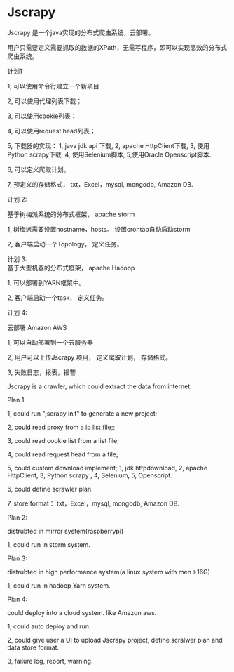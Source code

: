 # Jscrapy

Jscrapy 是一个java实现的分布式爬虫系统，云部署。
	
用户只需要定义需要抓取的数据的XPath，无需写程序，即可以实现高效的分布式爬虫系统。	 

计划1 

 1, 可以使用命令行建立一个新项目  

 2, 可以使用代理列表下载； 

 3, 可以使用cookie列表； 

 4, 可以使用request head列表； 

 5, 下载器的实现：  1, java jdk api 下载, 2, apache HttpClient下载, 3, 使用Python scrapy下载, 4, 使用Selenium脚本, 5,使用Oracle Openscript脚本.

 6, 可以定义爬取计划。

 7, 预定义的存储格式， txt，Excel，mysql, mongodb, Amazon DB.

计划 2:

   基于树梅派系统的分布式框架， apache storm

1, 树梅派需要设置hostname，hosts。 设置crontab自动启动storm

2, 客户端启动一个Topology， 定义任务。 


计划 3:  
   基于大型机器的分布式框架， apache Hadoop 

1, 可以部署到YARN框架中。  

2, 客户端启动一个task， 定义任务。 

计划 4:  

  云部署 Amazon AWS    

1, 可以自动部署到一个云服务器  

2, 用户可以上传Jscrapy 项目， 定义爬取计划， 存储格式。 

3, 失败日志，报表，报警   


Jscrapy is a crawler, which could extract the data from internet. 

Plan 1:   

 1, could run "jscrapy init" to generate a new project;  

 2, could read proxy from a ip list file;;  

 3, could read cookie list from a list file;  

 4, could read request head from a file;   

 5, could custom download implement; 1, jdk httpdownload, 2, apache HttpClient, 3, Python scrapy , 4, Selenium, 5, Openscript. 		

 6, could define scrawler plan.		

 7, store format： txt，Excel，mysql, mongodb, Amazon DB.		
		
Plan 2:		

 distrubted in mirror system(raspberrypi)		

1, could run in storm system.		

	
Plan 3:		

   distrubted in high performance system(a linux system with men >16G)		

1, could run in hadoop Yarn system.	

Plan 4:  

  could deploy into a cloud system. like Amazon aws.	

1, could auto deploy and run.	

2, could give user a UI to upload Jscrapy project, define scralwer plan and data store format.	

3, failure log, report, warning.


 
